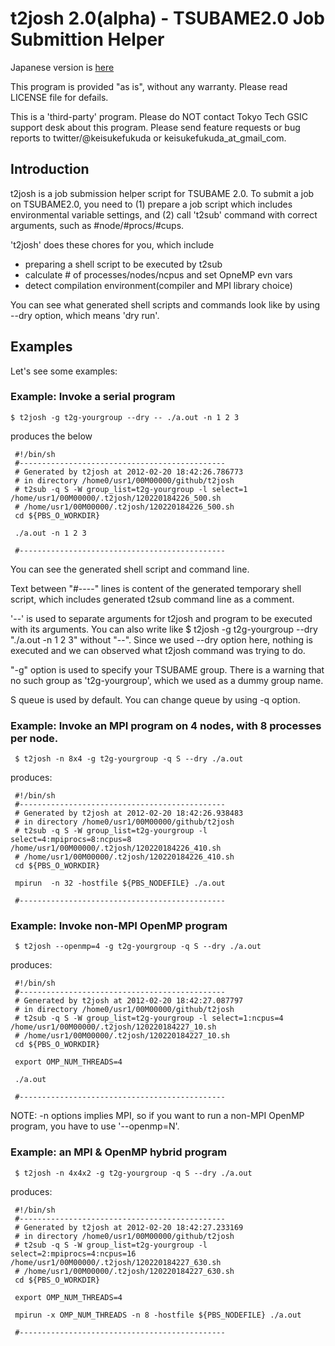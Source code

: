 t2josh 2.0(alpha) - TSUBAME2.0 Job Submittion Helper
==============================================

Japanese version is [here](https://github.com/keisukefukuda/t2josh/blob/master/README.ja.md)

This program is provided "as is", without any warranty.
Please read LICENSE file for defails.

This is a 'third-party' program. Please do NOT contact Tokyo Tech GSIC
support desk about this program.
Please send feature requests or bug reports to twitter/@keisukefukuda or
keisukefukuda_at_gmail_com.

Introduction
------------

t2josh is a job submission helper script for TSUBAME 2.0.
To submit a job on TSUBAME2.0, you need to (1) prepare a job script which includes
environmental variable settings, and (2) call 't2sub' command with correct arguments,
such as #node/#procs/#cups.

't2josh' does these chores for you, which include

 - preparing a shell script to be executed by t2sub
 - calculate # of processes/nodes/ncpus and set OpneMP evn vars
 - detect compilation environment(compiler and MPI library choice)

You can see what generated shell scripts and commands look like by using --dry option, which means 'dry run'.

Examples
--------

Let's see some examples:

### Example: Invoke a serial program

    $ t2josh -g t2g-yourgroup --dry -- ./a.out -n 1 2 3

produces the below

     #!/bin/sh
     #----------------------------------------------
     # Generated by t2josh at 2012-02-20 18:42:26.786773
     # in directory /home0/usr1/00M00000/github/t2josh
     # t2sub -q S -W group_list=t2g-yourgroup -l select=1 /home/usr1/00M00000/.t2josh/120220184226_500.sh
     # /home/usr1/00M00000/.t2josh/120220184226_500.sh
     cd ${PBS_O_WORKDIR}
     
     ./a.out -n 1 2 3
     
     #----------------------------------------------
     
     


You can see the generated shell script and command line.

Text between "#----" lines is content of the generated temporary shell script,
which includes generated t2sub command line as a comment.

'--' is used to separate arguments for t2josh and program to be executed
with its arguments. You can also write like
     $ t2josh -g t2g-yourgroup --dry "./a.out -n 1 2 3"
without "--". Since we used --dry option here, nothing is executed and we can observed
what t2josh command was trying to do.

"-g" option is used to specify your TSUBAME group. There is a warning
that no such group as 't2g-yourgroup', which we used as a dummy group name.

S queue is used by default. You can change queue by using -q option.


### Example: Invoke an MPI program on 4 nodes, with 8 processes per node.

     $ t2josh -n 8x4 -g t2g-yourgroup -q S --dry ./a.out

produces:

     #!/bin/sh
     #----------------------------------------------
     # Generated by t2josh at 2012-02-20 18:42:26.938483
     # in directory /home0/usr1/00M00000/github/t2josh
     # t2sub -q S -W group_list=t2g-yourgroup -l select=4:mpiprocs=8:ncpus=8 /home/usr1/00M00000/.t2josh/120220184226_410.sh
     # /home/usr1/00M00000/.t2josh/120220184226_410.sh
     cd ${PBS_O_WORKDIR}
     
     mpirun  -n 32 -hostfile ${PBS_NODEFILE} ./a.out
     
     #----------------------------------------------
     
     

### Example: Invoke non-MPI OpenMP program

     $ t2josh --openmp=4 -g t2g-yourgroup -q S --dry ./a.out

produces:

     #!/bin/sh
     #----------------------------------------------
     # Generated by t2josh at 2012-02-20 18:42:27.087797
     # in directory /home0/usr1/00M00000/github/t2josh
     # t2sub -q S -W group_list=t2g-yourgroup -l select=1:ncpus=4 /home/usr1/00M00000/.t2josh/120220184227_10.sh
     # /home/usr1/00M00000/.t2josh/120220184227_10.sh
     cd ${PBS_O_WORKDIR}
     
     export OMP_NUM_THREADS=4
     
     ./a.out
     
     #----------------------------------------------
     
     

NOTE: -n options implies MPI, so if you want to run a non-MPI OpenMP program, you have to use '--openmp=N'.

### Example: an MPI & OpenMP hybrid program

     $ t2josh -n 4x4x2 -g t2g-yourgroup -q S --dry ./a.out

produces:

     #!/bin/sh
     #----------------------------------------------
     # Generated by t2josh at 2012-02-20 18:42:27.233169
     # in directory /home0/usr1/00M00000/github/t2josh
     # t2sub -q S -W group_list=t2g-yourgroup -l select=2:mpiprocs=4:ncpus=16 /home/usr1/00M00000/.t2josh/120220184227_630.sh
     # /home/usr1/00M00000/.t2josh/120220184227_630.sh
     cd ${PBS_O_WORKDIR}
     
     export OMP_NUM_THREADS=4
     
     mpirun -x OMP_NUM_THREADS -n 8 -hostfile ${PBS_NODEFILE} ./a.out
     
     #----------------------------------------------
     
     
